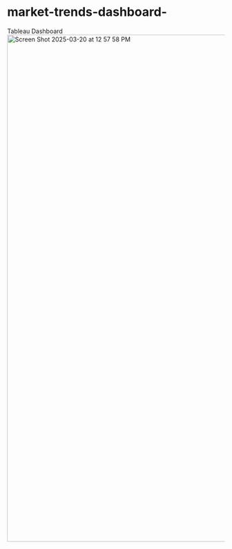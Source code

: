 # market-trends-dashboard-
Tableau Dashboard
<img width="1176" alt="Screen Shot 2025-03-20 at 12 57 58 PM" src="https://github.com/user-attachments/assets/23d750c4-e4ac-4ab9-9d1b-35f55943866a" />
